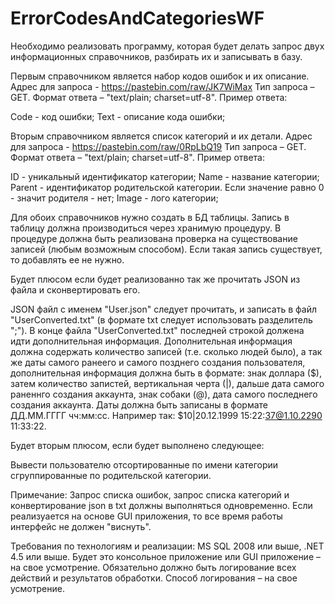 # ErrorCodesAndCategoriesWF

Необходимо реализовать программу, которая будет делать запрос двух информационных справочников, разбирать их и записывать в базу.

Первым справочником является набор кодов ошибок и их описание. Адрес для запроса - https://pastebin.com/raw/JK7WiMax
Тип запроса – GET. Формат ответа – "text/plain; charset=utf-8".
Пример ответа:
<ErrorCodes>
<ErrorCode code="-1" text="Оператор временно недоступен"/>
<ErrorCode code="0" text="Ошибки нет"/>
</ErrorCodes>

Code - код ошибки;
Text - описание кода ошибки;


Вторым справочником является список категорий и их детали. Адрес для запроса - https://pastebin.com/raw/0RpLbQ19
Тип запроса – GET. Формат ответа – "text/plain; charset=utf-8".
Пример ответа:
<Categories>
<category id="100" name="Автоматический выбор оператора" parent="0" image="main_main_ico.gif"/>
<category id="101" name="Мобильная связь" parent="0" image="main_mobile_ico.gif"/>
</Categories>

ID - уникальный идентификатор категории;
Name - название категории;
Parent - идентификатор родительской категории. Если значение равно 0 - значит родителя - нет;
Image - лого категории;

Для обоих справочников нужно создать в БД таблицы. Запись в таблицу должна производиться через хранимую процедуру. В процедуре должна быть реализована проверка на существование записей (любым возможным способом). Если такая запись существует, то добавлять ее не нужно.


Будет плюсом если будет реализованно так же прочитать JSON из файла и сконвертировать его.

JSON файл с именем "User.json" следует прочитать, и записать в файл "UserConverted.txt" (в формате txt следует использовать разделитель ";"). В конце файла "UserConverted.txt" последней строкой должена идти дополнительная информация. Дополнительная информация должна содержать количество записей (т.е. сколько людей было), а так же даты самого ранеего и самого позднего создания пользователя, дополнительная информация должна быть в формате: знак доллара ($), затем количество запистей, вертикальная черта (|), дальше дата самого раненнго создания аккаунта, знак собаки (@), дата самого последнего создания аккаунта. Даты должна быть записаны в формате ДД.ММ.ГГГГ чч:мм:сс.
Например так: $10|20.12.1999 15:22:37@1.10.2290 11:33:22.


Будет вторым плюсом, если будет выполнено следующее:

Вывести пользователю отсортированные по имени категории сгруппированные по родительской категории.

Примечание:
Запрос списка ошибок, запрос списка категорий и конвертирование json в txt должны выполняться одновременно. Если реализуается на основе GUI приложения, то все время работы интерфейс не должен "виснуть".


Требования по технологиям и реализации:
MS SQL 2008 или выше, .NET 4.5 или выше.
Будет это консольное приложение или GUI приложение – на свое усмотрение.
Обязательно должно быть логирование всех действий и результатов обработки. Способ логирования – на свое усмотрение.
